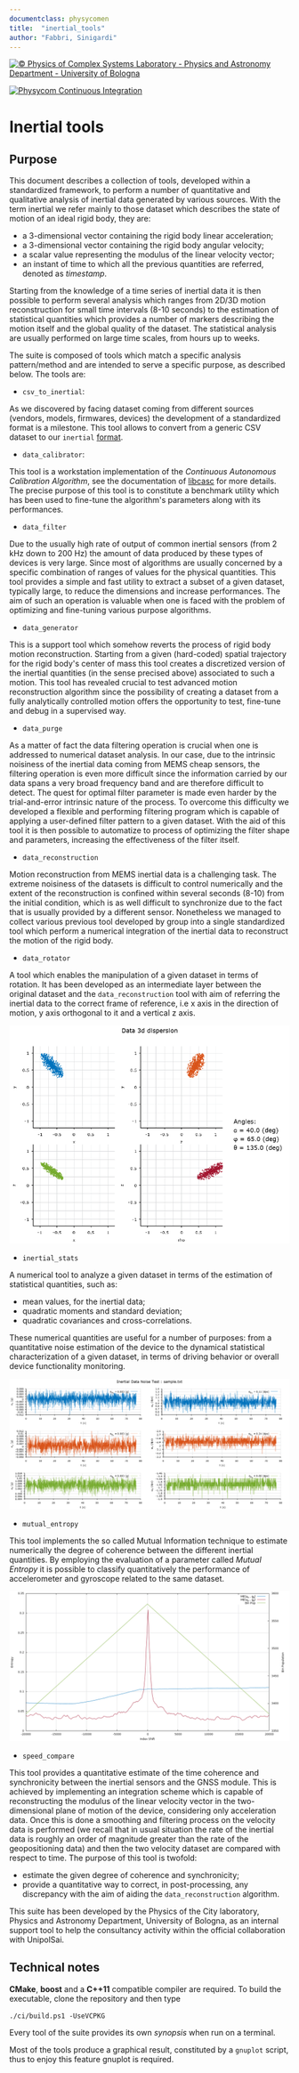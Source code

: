 ```yaml
---
documentclass: physycomen
title:  "inertial_tools"
author: "Fabbri, Sinigardi"
---
```


<a href="http://www.physycom.unibo.it">
<div class="image">
<img src="https://cdn.rawgit.com/physycom/templates/697b327d/logo_unibo.png" width="90" height="90" alt="© Physics of Complex Systems Laboratory - Physics and Astronomy Department - University of Bologna">
</div>
</a>

[![Physycom Continuous Integration](https://github.com/physycom/inertial_tools/actions/workflows/ccpp.yml/badge.svg)](https://github.com/physycom/inertial_tools/actions/workflows/ccpp.yml)

# Inertial tools

## Purpose

This document describes a collection of tools, developed within a standardized framework, to perform a number of quantitative and qualitative analysis of inertial data generated by various sources. With the term inertial we refer mainly to those dataset which describes the state of motion of an ideal rigid body, they are:

- a 3-dimensional vector containing the rigid body linear acceleration;
- a 3-dimensional vector containing the rigid body angular velocity;
- a scalar value representing the modulus of the linear velocity vector;
- an instant of time to which all the previous quantities are referred, denoted as _timestamp_.

Starting from the knowledge of a time series of inertial data it is then possible to perform several analysis which ranges from 2D/3D motion reconstruction for small time intervals (8-10 seconds) to the estimation of statistical quantities which provides a number of markers describing the motion itself and the global quality of the dataset. The statistical analysis are usually performed on large time scales, from hours up to weeks.

The suite is composed of tools which match a specific analysis pattern/method and are intended to serve a specific purpose, as described below. The tools are:

- `csv_to_inertial`:

As we discovered by facing dataset coming from different sources (vendors, models, firmwares, devices) the development of a standardized format is a milestone. This tool allows to convert from a generic CSV dataset to our `inertial` [format](https://github.com/physycom/file_format_specifications).

- `data_calibrator`:

This tool is a workstation implementation of the _Continuous Autonomous Calibration Algorithm_, see the documentation of [libcasc](https://github.com/physycom/libcasc) for more details. The precise purpose of this tool is to constitute a benchmark utility which has been used to fine-tune the algorithm's parameters along with its performances.

- `data_filter`

Due to the usually high rate of output of common inertial sensors (from 2 kHz down to 200 Hz) the amount of data produced by these types of devices is very large. Since most of algorithms are usually concerned by a specific combination of ranges of values for the physical quantities. This tool provides a simple and fast utility to extract a subset of a given dataset, typically large, to reduce the dimensions and increase performances. The aim of such an operation is valuable when one is faced with the problem of optimizing and fine-tuning various purpose algorithms.

- `data_generator`

This is a support tool which somehow reverts the process of rigid body motion reconstruction. Starting from a given (hard-coded) spatial trajectory for the rigid body's center of mass this tool creates a discretized version of the inertial quantities (in the sense precised above) associated to such a motion. This tool has revealed crucial to test advanced motion reconstruction algorithm since the possibility of creating a dataset from a fully analytically controlled motion offers the opportunity to test, fine-tune and debug in a supervised way.

- `data_purge`

As a matter of fact the data filtering operation is crucial when one is addressed to numerical dataset analysis. In our case, due to the intrinsic noisiness of the inertial data coming from MEMS cheap sensors, the filtering operation is even more difficult since the information carried by our data spans a very broad frequency band and are therefore difficult to detect. The quest for optimal filter parameter is made even harder by the trial-and-error intrinsic nature of the process. To overcome this difficulty we developed a flexible and performing filtering program which is capable of applying a user-defined filter pattern to a given dataset. With the aid of this tool it is then possible to automatize to process of optimizing the filter shape and parameters, increasing the effectiveness of the filter itself.

- `data_reconstruction`

Motion reconstruction from MEMS inertial data is a challenging task. The extreme noisiness of the datasets is difficult to control numerically and the extent of the reconstruction is confined within several seconds (8-10) from the initial condition, which is as well difficult to synchronize due to the fact that is usually provided by a different sensor. Nonetheless we managed to collect various previous tool developed by group into a single standardized tool which perform a numerical integration of the inertial data to reconstruct the motion of the rigid body.

- `data_rotator`

A tool which enables the manipulation of a given dataset in terms of rotation. It has been developed as an intermediate layer between the original dataset and the `data_reconstruction` tool with aim of referring the inertial data to the correct frame of reference, i.e x axis in the direction of motion, y axis orthogonal to it and a vertical z axis.

![A graphical sample of `data_rotator` capabilities.](doc/data_rotator.png)

- `inertial_stats`

A numerical tool to analyze a given dataset in terms of the estimation of statistical quantities, such as:

- mean values, for the inertial data;
- quadratic moments and standard deviation;
- quadratic covariances and cross-correlations.

These numerical quantities are useful for a number of purposes: from a quantitative noise estimation of the device to the dynamical statistical characterization of a given dataset, in terms of driving behavior or overall device functionality monitoring.

![A sample output of `inertial_tools` based on some electronic noise test.](doc/inertial_stats.png)

- `mutual_entropy`

This tool implements the so called Mutual Information technique to estimate numerically the degree of coherence between the different inertial quantities. By employing the evaluation of a parameter called _Mutual Entropy_ it is possible to classify quantitatively the performance of accelerometer and gyroscope related to the same dataset.

![A sample output of `mutual_entropy` based on on-the-road test.](doc/mutual_entropy.png)

- `speed_compare`

This tool provides a quantitative estimate of the time coherence and synchronicity between the inertial sensors and the GNSS module. This is achieved by implementing an integration scheme which is capable of reconstructing the modulus of the linear velocity vector in the two-dimensional plane of motion of the device, considering only acceleration data. Once this is done a smoothing and filtering process on the velocity data is performed (we recall that in usual situation the rate of the inertial data is roughly an order of magnitude greater than the rate of the geopositioning data) and then the two velocity dataset are compared with respect to time. The purpose of this tool is twofold:

- estimate the given degree of coherence and synchronicity;
- provide a quantitative way to correct, in post-processing, any discrepancy with the aim of aiding the `data_reconstruction` algorithm.

This suite has been developed by the Physics of the City laboratory, Physics and Astronomy Department, University of Bologna, as an internal support tool to help the consultancy activity within the official collaboration with UnipolSai.

## Technical notes

**CMake**, **boost** and a **C++11** compatible compiler are required. To build the executable, clone the repository and then type

```pwsh
./ci/build.ps1 -UseVCPKG
```

Every tool of the suite provides its own _synopsis_ when run on a terminal.

Most of the tools produce a graphical result, constituted by a `gnuplot` script, thus to enjoy this feature gnuplot is required.
